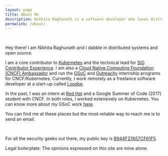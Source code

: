 ```yaml
---
layout: page
title: About Me
description: Nikhita Raghunath is a software developer who loves distributed systems and open source.
permalink: /about/
---
```

<br>


Hey there! I am Nikhita Raghunath and I dabble in distributed systems and open source.

I am a core contributor to [Kubernetes](https://kubernetes.io/) and the technical lead for [SIG Contributor Experience](https://git.k8s.io/community/sig-contributor-experience).
I am also a [Cloud Native Computing Foundation (CNCF) Ambassador](https://www.cncf.io/people/ambassadors/) and run the [GSoC](https://github.com/cncf/soc#organization-admins) and [Outreachy](https://www.outreachy.org/communities/cfp/kubernetes/) internship programs for CNCF/Kubernetes.
Currently, I work remotely as a freelance software developer at a start-up called [Loodse](https://www.loodse.com/).

In the past, I was an intern at [Red Hat](https://www.redhat.com/en) and a Google Summer of Code (2017) student with CNCF. In both roles, I worked extensively on Kubernetes. You can know more about my GSoC work [here](https://github.com/nikhita/gsoc-meta-k8s).

You can find me at these places but the most reliable way to reach me is to send an email.

<div align="center">
<p>
<a href="mailto:hello@nikhita.dev"><i class="fa fa-envelope-o fa-fw" aria-hidden="true" style="font-size:40px;color:#2980b9"></i></a>
&nbsp; &nbsp; &nbsp;
<a href="https://github.com/nikhita"><i class="fa fa-github" aria-hidden="true" style="font-size:40px;color:#2980b9"></i></a>
&nbsp; &nbsp; &nbsp;
<a href="https://twitter.com/TheNikhita"><i class="fa fa-twitter" aria-hidden="true" style="font-size:40px;color:#2980b9"></i></a>
&nbsp; &nbsp; &nbsp;
<a href="https://www.linkedin.com/in/nikinath/"><i class="fa fa-linkedin" aria-hidden="true" style="font-size:40px;color:#2980b9"></i></a>
&nbsp; &nbsp; &nbsp;
<a href="https://kubernetes.slack.com/team/nikhita"><i class="fa fa-slack" aria-hidden="true" style="font-size:40px;color:#2980b9"></i></a>
</p>
</div>

For all the security geeks out there, my public key is [B944F27A57CF61F5](https://keybase.io/nikhita).

Legal boilerplate: The opinions expressed on this site are mine alone.
